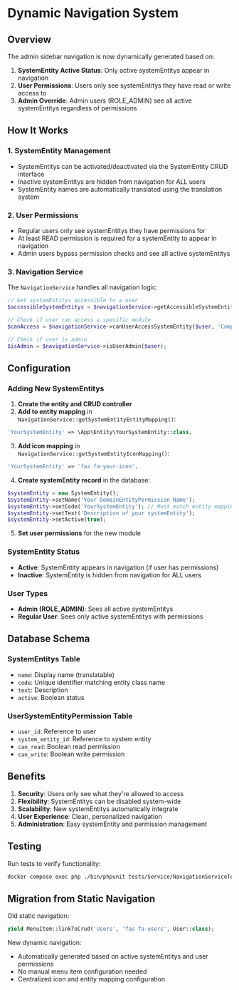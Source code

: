 # Dynamic Navigation System

## Overview

The admin sidebar navigation is now dynamically generated based on:
1. **SystemEntity Active Status**: Only active systemEntitys appear in navigation
2. **User Permissions**: Users only see systemEntitys they have read or write access to
3. **Admin Override**: Admin users (ROLE_ADMIN) see all active systemEntitys regardless of permissions

## How It Works

### 1. SystemEntity Management
- SystemEntitys can be activated/deactivated via the SystemEntity CRUD interface
- Inactive systemEntitys are hidden from navigation for ALL users
- SystemEntity names are automatically translated using the translation system

### 2. User Permissions
- Regular users only see systemEntitys they have permissions for
- At least READ permission is required for a systemEntity to appear in navigation
- Admin users bypass permission checks and see all active systemEntitys

### 3. Navigation Service
The `NavigationService` handles all navigation logic:

```php
// Get systemEntitys accessible to a user
$accessibleSystemEntitys = $navigationService->getAccessibleSystemEntitysForUser($user);

// Check if user can access a specific module
$canAccess = $navigationService->canUserAccessSystemEntity($user, 'Company');

// Check if user is admin
$isAdmin = $navigationService->isUserAdmin($user);
```

## Configuration

### Adding New SystemEntitys

1. **Create the entity and CRUD controller**
2. **Add to entity mapping** in `NavigationService::getSystemEntityEntityMapping()`:
```php
'YourSystemEntity' => \App\Entity\YourSystemEntity::class,
```

3. **Add icon mapping** in `NavigationService::getSystemEntityIconMapping()`:
```php
'YourSystemEntity' => 'fas fa-your-icon',
```

4. **Create systemEntity record** in the database:
```php
$systemEntity = new SystemEntity();
$systemEntity->setName('Your DomainEntityPermission Name');
$systemEntity->setCode('YourSystemEntity'); // Must match entity mapping key
$systemEntity->setText('Description of your systemEntity');
$systemEntity->setActive(true);
```

5. **Set user permissions** for the new module

### SystemEntity Status
- **Active**: SystemEntity appears in navigation (if user has permissions)
- **Inactive**: SystemEntity is hidden from navigation for ALL users

### User Types
- **Admin (ROLE_ADMIN)**: Sees all active systemEntitys
- **Regular User**: Sees only active systemEntitys with permissions

## Database Schema

### SystemEntitys Table
- `name`: Display name (translatable)
- `code`: Unique identifier matching entity class name
- `text`: Description
- `active`: Boolean status

### UserSystemEntityPermission Table
- `user_id`: Reference to user
- `system_entity_id`: Reference to system entity
- `can_read`: Boolean read permission
- `can_write`: Boolean write permission

## Benefits

1. **Security**: Users only see what they're allowed to access
2. **Flexibility**: SystemEntitys can be disabled system-wide
3. **Scalability**: New systemEntitys automatically integrate
4. **User Experience**: Clean, personalized navigation
5. **Administration**: Easy systemEntity and permission management

## Testing

Run tests to verify functionality:
```bash
docker compose exec php ./bin/phpunit tests/Service/NavigationServiceTest.php
```

## Migration from Static Navigation

Old static navigation:
```php
yield MenuItem::linkToCrud('Users', 'fas fa-users', User::class);
```

New dynamic navigation:
- Automatically generated based on active systemEntitys and user permissions
- No manual menu item configuration needed
- Centralized icon and entity mapping configuration
